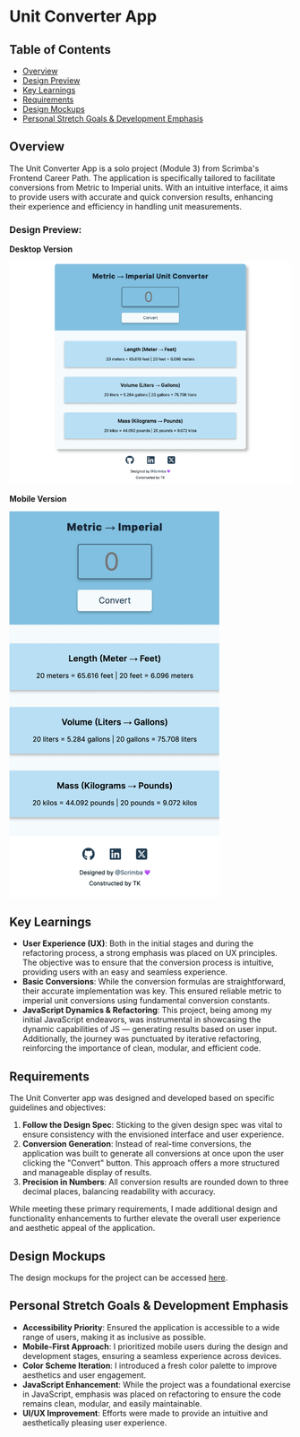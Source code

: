 # Unit Converter App

## Table of Contents
- [Overview](#overview)
- [Design Preview](#design-preview)
- [Key Learnings](#key-learnings)
- [Requirements](#requirements)
- [Design Mockups](#design-mockups)
- [Personal Stretch Goals & Development Emphasis](#personal-stretch-goals--development-emphasis)

## Overview
The Unit Converter App is a solo project (Module 3) from Scrimba's Frontend Career Path. The application is specifically tailored to facilitate conversions from Metric to Imperial units. With an intuitive interface, it aims to provide users with accurate and quick conversion results, enhancing their experience and efficiency in handling unit measurements.

### Design Preview:

**Desktop Version**

![Desktop Version of Unit Converter App](assets/desktop.png)

**Mobile Version**

![Mobile Version of Unit Converter App](assets/mobile.png)


## Key Learnings
- **User Experience (UX)**: Both in the initial stages and during the refactoring process, a strong emphasis was placed on UX principles. The objective was to ensure that the conversion process is intuitive, providing users with an easy and seamless experience.
- **Basic Conversions**: While the conversion formulas are straightforward, their accurate implementation was key. This ensured reliable metric to imperial unit conversions using fundamental conversion constants.
- **JavaScript Dynamics & Refactoring**: This project, being among my initial JavaScript endeavors, was instrumental in showcasing the dynamic capabilities of JS — generating results based on user input. Additionally, the journey was punctuated by iterative refactoring, reinforcing the importance of clean, modular, and efficient code.

## Requirements
The Unit Converter app was designed and developed based on specific guidelines and objectives:

1. **Follow the Design Spec**: Sticking to the given design spec was vital to ensure consistency with the envisioned interface and user experience.
2. **Conversion Generation**: Instead of real-time conversions, the application was built to generate all conversions at once upon the user clicking the "Convert" button. This approach offers a more structured and manageable display of results.
3. **Precision in Numbers**: All conversion results are rounded down to three decimal places, balancing readability with accuracy.

While meeting these primary requirements, I made additional design and functionality enhancements to further elevate the overall user experience and aesthetic appeal of the application.

## Design Mockups
The design mockups for the project can be accessed [here](https://scrimba.com/learn/frontend/solo-project-pro-unit-converter-cz9aPNSr).

## Personal Stretch Goals & Development Emphasis
- **Accessibility Priority**: Ensured the application is accessible to a wide range of users, making it as inclusive as possible.
- **Mobile-First Approach**: I prioritized mobile users during the design and development stages, ensuring a seamless experience across devices.
- **Color Scheme Iteration**: I introduced a fresh color palette to improve aesthetics and user engagement.
- **JavaScript Enhancement**: While the project was a foundational exercise in JavaScript, emphasis was placed on refactoring to ensure the code remains clean, modular, and easily maintainable.
- **UI/UX Improvement**: Efforts were made to provide an intuitive and aesthetically pleasing user experience.

